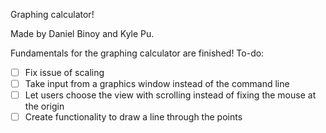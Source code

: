 Graphing calculator!

Made by Daniel Binoy and Kyle Pu.

Fundamentals for the graphing calculator are finished!
To-do:
- [ ] Fix issue of scaling
- [ ] Take input from a graphics window instead of the command line
- [ ] Let users choose the view with scrolling instead of fixing the mouse at the origin
- [ ] Create functionality to draw a line through the points
